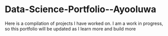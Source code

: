 # Data-Science-Portfolio--Ayooluwa
Here is a compilation of projects I have worked on. I am a work in progress, so this portfolio will be updated as I learn more and build more
